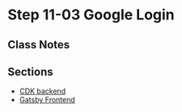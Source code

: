 # Step 11-03 Google Login

## Class Notes

## Sections

- [CDK backend](./cdk-backend)
- [Gatsby Frontend](./frontend)
